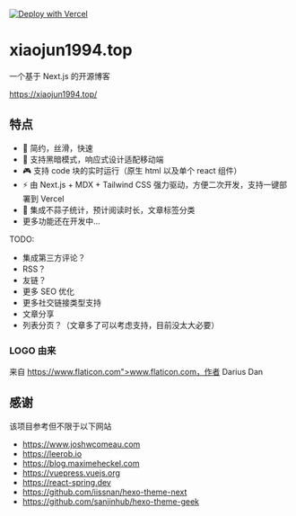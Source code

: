 [![Deploy with Vercel](https://vercel.com/button)](https://vercel.com/new/clone?repository-url=https%3A%2F%2Fgithub.com%2Fxiaojun1994%2Fxiaojun1994.top)

# xiaojun1994.top

一个基于 Next.js 的开源博客

https://xiaojun1994.top/

## 特点

- 🎨 简约，丝滑，快速
- 🌚 支持黑暗模式，响应式设计适配移动端
- 🎮 支持 code 块的实时运行（原生 html 以及单个 react 组件）
- ⚡️ 由 Next.js + MDX + Tailwind CSS 强力驱动，方便二次开发，支持一键部署到 Vercel
- 🧩 集成不蒜子统计，预计阅读时长，文章标签分类
- 更多功能还在开发中...

TODO:

- 集成第三方评论？
- RSS？
- 友链？
- 更多 SEO 优化
- 更多社交链接类型支持
- 文章分享
- 列表分页？（文章多了可以考虑支持，目前没太大必要）

### LOGO 由来

来自 https://www.flaticon.com">www.flaticon.com，作者 Darius Dan

## 感谢

该项目参考但不限于以下网站

- https://www.joshwcomeau.com
- https://leerob.io
- https://blog.maximeheckel.com
- https://vuepress.vuejs.org
- https://react-spring.dev
- https://github.com/iissnan/hexo-theme-next
- https://github.com/sanjinhub/hexo-theme-geek
